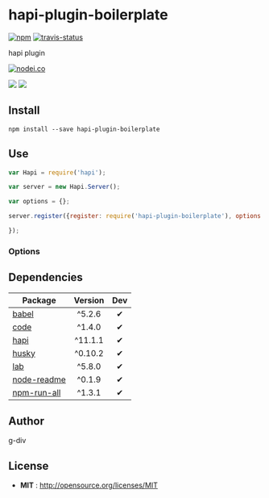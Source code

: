 # hapi-plugin-boilerplate

[![npm](https://img.shields.io/npm/v/hapi-plugin-boilerplate.svg)](http://npmjs.org/package/hapi-plugin-boilerplate) [![travis-status](https://img.shields.io/travis/g-div/hapi-plugin.svg)](https://travis-ci.org/g-div/hapi-plugin-boilerplate)

hapi plugin

[![nodei.co](https://nodei.co/npm/hapi-plugin-boilerplate.png?downloads=true&downloadRank=true&stars=true)](http://npmjs.org/package/hapi-plugin-boilerplate)

[![](https://david-dm.org/g-div/hapi-plugin/status.svg)](https://david-dm.org/g-div/hapi-plugin-boilerplate)
[![](https://david-dm.org/g-div/hapi-plugin/dev-status.svg)](https://david-dm.org/g-div/hapi-plugin-boilerplate)

## Install

`npm install --save hapi-plugin-boilerplate`

## Use

```javascript
var Hapi = require('hapi');

var server = new Hapi.Server();

var options = {};

server.register({register: require('hapi-plugin-boilerplate'), options: options}, function(err) {

});
```

### Options


## Dependencies

Package | Version | Dev
--- |:---:|:---:
[babel](https://www.npmjs.com/package/babel) | ^5.2.6 | ✔
[code](https://www.npmjs.com/package/code) | ^1.4.0 | ✔
[hapi](https://www.npmjs.com/package/hapi) | ^11.1.1 | ✔
[husky](https://www.npmjs.com/package/husky) | ^0.10.2 | ✔
[lab](https://www.npmjs.com/package/lab) | ^5.8.0 | ✔
[node-readme](https://www.npmjs.com/package/node-readme) | ^0.1.9 | ✔
[npm-run-all](https://www.npmjs.com/package/npm-run-all) | ^1.3.1 | ✔


## Author

g-div

## License

 - **MIT** : http://opensource.org/licenses/MIT
